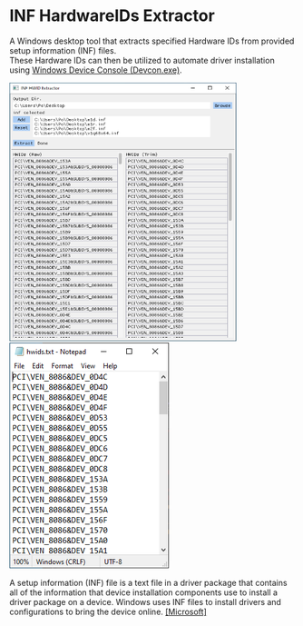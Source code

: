 # INF HardwareIDs Extractor
A Windows desktop tool that extracts specified Hardware IDs from provided setup information (INF) files. <br>
These Hardware IDs can then be utilized to automate driver installation using [Windows Device Console (Devcon.exe)](https://learn.microsoft.com/en-us/windows-hardware/drivers/devtest/devcon).

<img src="/preview/preview1.PNG" width="400px" height="455px"></img>
<img src="/preview/preview2.PNG" width="281px" height="397px"></img>

A setup information (INF) file is a text file in a driver package that contains all of the information that device installation components use to install a driver package on a device. Windows uses INF files to install drivers and configurations to bring the device online. [[Microsoft]](https://learn.microsoft.com/en-us/windows-hardware/drivers/install/overview-of-inf-files)
